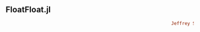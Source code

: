## FloatFloat.jl
```ruby
                                                              Jeffrey Sarnoff © 2016-Mar-22 at New York
```

